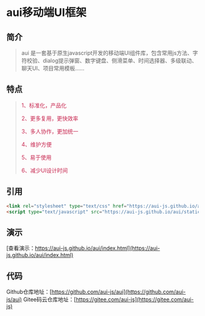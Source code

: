 # aui移动端UI框架

## 简介

> aui 是一套基于原生javascript开发的移动端UI组件库，包含常用js方法、字符校验、dialog提示弹窗、数字键盘、侧滑菜单、时间选择器、多级联动、聊天UI、项目常用模板......

## 特点

> <p style="color: #c7254e;">1、标准化，产品化</p>
> <p style="color: #c7254e;">2、更多复用，更快效率</p>
> <p style="color: #c7254e;">3、多人协作，更加统一</p>
><p style="color: #c7254e;"> 4、维护方便</p>
> <p style="color: #c7254e;">5、易于使用</p>
> <p style="color: #c7254e;">6、减少UI设计时间</p>

## 引用

````html
<link rel="stylesheet" type="text/css" href="https://aui-js.github.io/aui/static/css/aui.min.css"/>
<script type="text/javascript" src="https://aui-js.github.io/aui/static/js/aui.min.js"></script>
````

## 演示
[查看演示：https://aui-js.github.io/aui/index.html](https://aui-js.github.io/aui/index.html)

## 代码
Github仓库地址：[https://github.com/aui-js/aui](https://github.com/aui-js/aui) 
Gitee码云仓库地址：[https://gitee.com/aui-js](https://gitee.com/aui-js)</br></br>
